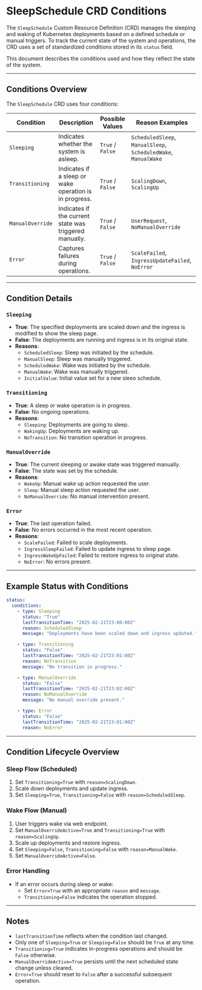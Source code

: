 # SleepSchedule CRD Conditions

The `SleepSchedule` Custom Resource Definition (CRD) manages the sleeping and waking of Kubernetes deployments based on a defined schedule or manual triggers. To track the current state of the system and operations, the CRD uses a set of standardized conditions stored in its `status` field.

This document describes the conditions used and how they reflect the state of the system.

---

## Conditions Overview

The `SleepSchedule` CRD uses four conditions:

| **Condition**          | **Description**                                    | **Possible Values** | **Reason Examples**           |
|------------------------|-----------------------------------------------------|---------------------|--------------------------------|
| `Sleeping`             | Indicates whether the system is asleep.             | `True` / `False`    | `ScheduledSleep`, `ManualSleep`, `ScheduledWake`, `ManualWake` |
| `Transitioning`        | Indicates if a sleep or wake operation is in progress. | `True` / `False`    | `ScalingDown`, `ScalingUp`    |
| `ManualOverride` | Indicates if the current state was triggered manually. | `True` / `False`    | `UserRequest`, `NoManualOverride` |
| `Error`                | Captures failures during operations.               | `True` / `False`    | `ScaleFailed`, `IngressUpdateFailed`, `NoError` |

---

## Condition Details

### `Sleeping`
- **True**: The specified deployments are scaled down and the ingress is modified to show the sleep page.
- **False**: The deployments are running and ingress is in its original state.
- **Reasons**:
  - `ScheduledSleep`: Sleep was initiated by the schedule.
  - `ManualSleep`: Sleep was manually triggered.
  - `ScheduledWake`: Wake was initiated by the schedule.
  - `ManualWake`: Wake was manually triggered.
  - `InitialValue`: Initial value set for a new sleeo schedule.

### `Transitioning`
- **True**: A sleep or wake operation is in progress.
- **False**: No ongoing operations.
- **Reasons**:
  - `Sleeping`: Deployments are going to sleep.
  - `WakingUp`: Deployments are waking up.
  - `NoTransition`: No transition operation in progress.

### `ManualOverride`
- **True**: The current sleeping or awake state was triggered manually. 
- **False**: The state was set by the schedule.
- **Reasons**:
  - `WakeUp`: Manual wake up action requested the user.
  - `Sleep`: Manual sleep action requested the user.
  - `NoManualOverride`: No manual intervention present.

### `Error`
- **True**: The last operation failed.
- **False**: No errors occurred in the most recent operation.
- **Reasons**:
  - `ScaleFailed`: Failed to scale deployments.
  - `IngressSleepFailed`: Failed to update ingress to sleep page.
  - `IngressWakeUpFailed`: Failed to restore ingress to original state.
  - `NoError`: No errors present.

---

## Example Status with Conditions

```yaml
status:
  conditions:
    - type: Sleeping
      status: "True"
      lastTransitionTime: "2025-02-21T23:00:00Z"
      reason: ScheduledSleep
      message: "Deployments have been scaled down and ingress updated."

    - type: Transitioning
      status: "False"
      lastTransitionTime: "2025-02-21T23:01:00Z"
      reason: NoTransition
      message: "No transition in progress."

    - type: ManualOverride
      status: "False"
      lastTransitionTime: "2025-02-21T23:02:00Z"
      reason: NoManualOverride
      message: "No manual override present."

    - type: Error
      status: "False"
      lastTransitionTime: "2025-02-21T23:01:00Z"
      reason: NoError
```

---

## Condition Lifecycle Overview

### Sleep Flow (Scheduled)
1. Set `Transitioning=True` with `reason=ScalingDown`.
2. Scale down deployments and update ingress.
3. Set `Sleeping=True`, `Transitioning=False` with `reason=ScheduledSleep`.

### Wake Flow (Manual)
1. User triggers wake via web endpoint.
2. Set `ManualOverrideActive=True` and `Transitioning=True` with `reason=ScalingUp`.
3. Scale up deployments and restore ingress.
4. Set `Sleeping=False`, `Transitioning=False` with `reason=ManualWake`.
5. Set `ManualOverrideActive=False`.

### Error Handling
- If an error occurs during sleep or wake:
  - Set `Error=True` with an appropriate `reason` and `message`.
  - `Transitioning=False` indicates the operation stopped.

---

## Notes
- `lastTransitionTime` reflects when the condition last changed.
- Only one of `Sleeping=True` or `Sleeping=False` should be `True` at any time.
- `Transitioning=True` indicates in-progress operations and should be `False` otherwise.
- `ManualOverrideActive=True` persists until the next scheduled state change unless cleared.
- `Error=True` should reset to `False` after a successful subsequent operation.


